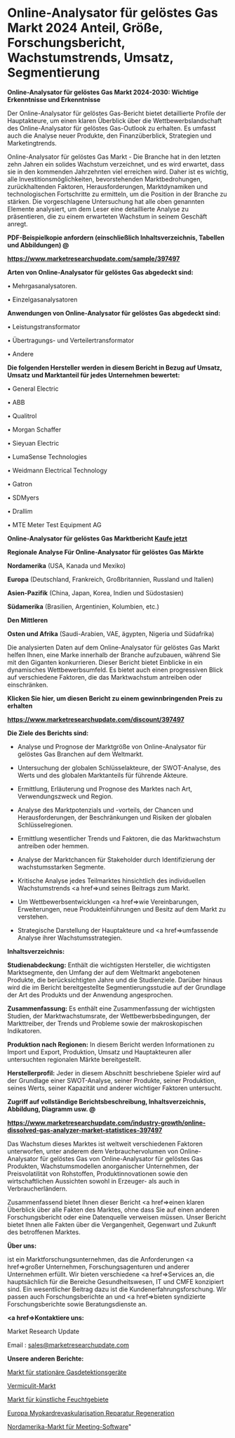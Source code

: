 # Online-Analysator für gelöstes Gas Markt 2024 Anteil, Größe, Forschungsbericht, Wachstumstrends, Umsatz, Segmentierung

<strong>Online-Analysator für gelöstes Gas Markt 2024-2030: Wichtige Erkenntnisse und Erkenntnisse</strong>

Der Online-Analysator für gelöstes Gas-Bericht bietet detaillierte Profile der Hauptakteure, um einen klaren Überblick über die Wettbewerbslandschaft des Online-Analysator für gelöstes Gas-Outlook zu erhalten. Es umfasst auch die Analyse neuer Produkte, den Finanzüberblick, Strategien und Marketingtrends.

Online-Analysator für gelöstes Gas Markt - Die Branche hat in den letzten zehn Jahren ein solides Wachstum verzeichnet, und es wird erwartet, dass sie in den kommenden Jahrzehnten viel erreichen wird. Daher ist es wichtig, alle Investitionsmöglichkeiten, bevorstehenden Marktbedrohungen, zurückhaltenden Faktoren, Herausforderungen, Marktdynamiken und technologischen Fortschritte zu ermitteln, um die Position in der Branche zu stärken. Die vorgeschlagene Untersuchung hat alle oben genannten Elemente analysiert, um dem Leser eine detaillierte Analyse zu präsentieren, die zu einem erwarteten Wachstum in seinem Geschäft anregt.



<strong><b>PDF-Beispielkopie anfordern (einschließlich Inhaltsverzeichnis, Tabellen und Abbildungen) @ </b></strong>

<strong><a href=https://www.marketresearchupdate.com/sample/397497>

<strong>https://www.marketresearchupdate.com/sample/397497</u></a></strong></strong>



<strong>Arten von Online-Analysator für gelöstes Gas abgedeckt sind:</strong>

• Mehrgasanalysatoren.

• Einzelgasanalysatoren



<strong>Anwendungen von Online-Analysator für gelöstes Gas abgedeckt sind:</strong>

• Leistungstransformator

• Übertragungs- und Verteilertransformator

• Andere



<strong>Die folgenden Hersteller werden in diesem Bericht in Bezug auf Umsatz, Umsatz und Marktanteil für jedes Unternehmen bewertet:</strong>

• General Electric

• ABB

• Qualitrol

• Morgan Schaffer

• Sieyuan Electric

• LumaSense Technologies

• Weidmann Electrical Technology

• Gatron

• SDMyers

• Drallim

• MTE Meter Test Equipment AG



<strong>Online-Analysator für gelöstes Gas Marktbericht <a href=https://www.marketresearchupdate.com/buynow/397497>Kaufe jetzt</a></strong>



<strong>Regionale Analyse Für Online-Analysator für gelöstes Gas Märkte</strong>



<strong>Nordamerika</strong> (USA, Kanada und Mexiko)



<strong>Europa</strong> (Deutschland, Frankreich, Großbritannien, Russland und Italien)



<strong>Asien-Pazifik</strong> (China, Japan, Korea, Indien und Südostasien)



<strong>Südamerika</strong> (Brasilien, Argentinien, Kolumbien, etc.)



<strong>Den Mittleren</strong> 

<strong>Osten und Afrika</strong> (Saudi-Arabien, VAE, ägypten, Nigeria und Südafrika)

Die analysierten Daten auf dem Online-Analysator für gelöstes Gas Markt helfen Ihnen, eine Marke innerhalb der Branche aufzubauen, während Sie mit den Giganten konkurrieren. Dieser Bericht bietet Einblicke in ein dynamisches Wettbewerbsumfeld. Es bietet auch einen progressiven Blick auf verschiedene Faktoren, die das Marktwachstum antreiben oder einschränken.



<strong>Klicken Sie hier, um diesen Bericht zu einem gewinnbringenden Preis zu erhalten
</strong>

<strong><a href=https://www.marketresearchupdate.com/discount/397497>https://www.marketresearchupdate.com/discount/397497</b></u></strong></a>



<strong>Die Ziele des Berichts sind:</strong>

- Analyse und Prognose der Marktgröße von Online-Analysator für gelöstes Gas Branchen auf dem Weltmarkt.

- Untersuchung der globalen Schlüsselakteure, der SWOT-Analyse, des Werts und des globalen Marktanteils für führende Akteure.

- Ermittlung, Erläuterung und Prognose des Marktes nach Art, Verwendungszweck und Region.

- Analyse des Marktpotenzials und -vorteils, der Chancen und Herausforderungen, der Beschränkungen und Risiken der globalen Schlüsselregionen.

- Ermittlung wesentlicher Trends und Faktoren, die das Marktwachstum antreiben oder hemmen.

- Analyse der Marktchancen für Stakeholder durch Identifizierung der wachstumsstarken Segmente.

- Kritische Analyse jedes Teilmarktes hinsichtlich des individuellen Wachstumstrends <a href=>und</a> seines Beitrags zum Markt.

- Um Wettbewerbsentwicklungen <a href=>wie</a> Vereinbarungen, Erweiterungen, neue Produkteinführungen und Besitz auf dem Markt zu verstehen.

- Strategische Darstellung der Hauptakteure und <a href=>umfas</a>sende Analyse ihrer Wachstumsstrategien.



<strong>Inhaltsverzeichnis:</strong>



<strong>Studienabdeckung:</strong> Enthält die wichtigsten Hersteller, die wichtigsten Marktsegmente, den Umfang der auf dem Weltmarkt angebotenen Produkte, die berücksichtigten Jahre und die Studienziele. Darüber hinaus wird die im Bericht bereitgestellte Segmentierungsstudie auf der Grundlage der Art des Produkts und der Anwendung angesprochen.



<strong>Zusammenfassung:</strong> Es enthält eine Zusammenfassung der wichtigsten Studien, der Marktwachstumsrate, der Wettbewerbsbedingungen, der Markttreiber, der Trends und Probleme sowie der makroskopischen Indikatoren.



<strong>Produktion nach Regionen:</strong> In diesem Bericht werden Informationen zu Import und Export, Produktion, Umsatz und Hauptakteuren aller untersuchten regionalen Märkte bereitgestellt.



<strong>Herstellerprofil:</strong> Jeder in diesem Abschnitt beschriebene Spieler wird auf der Grundlage einer SWOT-Analyse, seiner Produkte, seiner Produktion, seines Werts, seiner Kapazität und anderer wichtiger Faktoren untersucht.



<strong><b>Zugriff auf vollständige Berichtsbeschreibung, Inhaltsverzeichnis, Abbildung, Diagramm usw. @ </b></strong>

<strong><a href=https://www.marketresearchupdate.com/industry-growth/online-dissolved-gas-analyzer-market-statistices-397497>https://www.marketresearchupdate.com/industry-growth/online-dissolved-gas-analyzer-market-statistices-397497</a></strong>

Das Wachstum dieses Marktes ist weltweit verschiedenen Faktoren unterworfen, unter anderem dem Verbrauchervolumen von Online-Analysator für gelöstes Gas von Online-Analysator für gelöstes Gas Produkten, Wachstumsmodellen anorganischer Unternehmen, der Preisvolatilität von Rohstoffen, Produktinnovationen sowie den wirtschaftlichen Aussichten sowohl in Erzeuger- als auch in Verbraucherländern.

Zusammenfassend bietet Ihnen dieser Bericht <a href=>einen</a> klaren Überblick über alle Fakten des Marktes, ohne dass Sie auf einen anderen Forschungsbericht oder eine Datenquelle verweisen müssen. Unser Bericht bietet Ihnen alle Fakten über die Vergangenheit, Gegenwart und Zukunft des betroffenen Marktes.



<strong>Über uns:</strong>

 ist ein Marktforschungsunternehmen, das die Anforderungen <a href=>großer</a> Unternehmen, Forschungsagenturen und anderer Unternehmen erfüllt. Wir bieten verschiedene <a href=>Services</a> an, die hauptsächlich für die Bereiche Gesundheitswesen, IT und CMFE konzipiert sind. Ein wesentlicher Beitrag dazu ist die Kundenerfahrungsforschung. Wir passen auch Forschungsberichte an und <a href=>bieten</a> syndizierte Forschungsberichte sowie Beratungsdienste an.



<strong><a href=>Kontaktiere uns:</a></strong>

Market Research Update

Email : sales@marketresearchupdate.com



<strong>Unsere anderen Berichte:</strong>

<a href=https://www.linkedin.com/pulse/fixed-gas-detection-equipment-market-2023-2029>Markt für stationäre Gasdetektionsgeräte</a>

<a href=https://www.linkedin.com/pulse/vermiculite-market-2023-remarking-enormous-growth>Vermiculit-Markt</a>

<a href=https://www.linkedin.com/pulse/artificial-wetland-market-analysis-segment-region>Markt für künstliche Feuchtgebiete</a>

<a href=https://www.linkedin.com/pulse/europe-myocardial-revascularization-repair-regeneration>Europa Myokardrevaskularisation Reparatur Regeneration</a>

<a href=https://www.linkedin.com/pulse/north-america-meeting-software-market-2023-top-ey6tf/>Nordamerika-Markt für Meeting-Software</a>"

